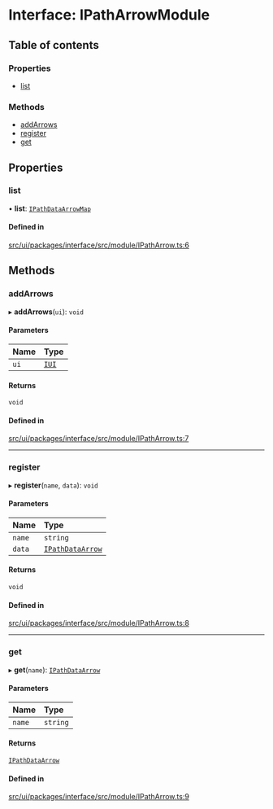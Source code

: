 # Interface: IPathArrowModule

## Table of contents

### Properties

- [list](IPathArrowModule.md#list)

### Methods

- [addArrows](IPathArrowModule.md#addarrows)
- [register](IPathArrowModule.md#register)
- [get](IPathArrowModule.md#get)

## Properties

### list

• **list**: [`IPathDataArrowMap`](IPathDataArrowMap.md)

#### Defined in

[src/ui/packages/interface/src/module/IPathArrow.ts:6](https://github.com/leaferjs/leafer-ui/blob/60106e52e15189ef407f949c7d78e5668e97d1c6/packages/interface/src/module/IPathArrow.ts#L6)

## Methods

### addArrows

▸ **addArrows**(`ui`): `void`

#### Parameters

| Name | Type |
| :------ | :------ |
| `ui` | [`IUI`](IUI.md) |

#### Returns

`void`

#### Defined in

[src/ui/packages/interface/src/module/IPathArrow.ts:7](https://github.com/leaferjs/leafer-ui/blob/60106e52e15189ef407f949c7d78e5668e97d1c6/packages/interface/src/module/IPathArrow.ts#L7)

___

### register

▸ **register**(`name`, `data`): `void`

#### Parameters

| Name | Type |
| :------ | :------ |
| `name` | `string` |
| `data` | [`IPathDataArrow`](IPathDataArrow.md) |

#### Returns

`void`

#### Defined in

[src/ui/packages/interface/src/module/IPathArrow.ts:8](https://github.com/leaferjs/leafer-ui/blob/60106e52e15189ef407f949c7d78e5668e97d1c6/packages/interface/src/module/IPathArrow.ts#L8)

___

### get

▸ **get**(`name`): [`IPathDataArrow`](IPathDataArrow.md)

#### Parameters

| Name | Type |
| :------ | :------ |
| `name` | `string` |

#### Returns

[`IPathDataArrow`](IPathDataArrow.md)

#### Defined in

[src/ui/packages/interface/src/module/IPathArrow.ts:9](https://github.com/leaferjs/leafer-ui/blob/60106e52e15189ef407f949c7d78e5668e97d1c6/packages/interface/src/module/IPathArrow.ts#L9)
